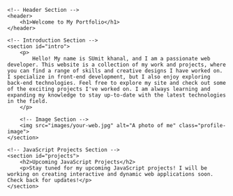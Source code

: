 <!DOCTYPE html>
<html lang="en">
<head>
    <meta charset="UTF-8">
    <meta name="viewport" content="width=device-width, initial-scale=1.0">
    <title>My Portfolio</title>
    <link rel="stylesheet" href="styles.css">
</head>
<body>

    <!-- Header Section -->
    <header>
        <h1>Welcome to My Portfolio</h1>
    </header>

    <!-- Introduction Section -->
    <section id="intro">
        <p>
            Hello! My name is SUmit khanal, and I am a passionate web developer. This website is a collection of my work and projects, where you can find a range of skills and creative designs I have worked on. I specialize in front-end development, but I also enjoy exploring back-end technologies. Feel free to explore my site and check out some of the exciting projects I've worked on. I am always learning and expanding my knowledge to stay up-to-date with the latest technologies in the field.
        </p>

        <!-- Image Section -->
        <img src="images/your-web.jpg" alt="A photo of me" class="profile-image">
    </section>

    <!-- JavaScript Projects Section -->
    <section id="projects">
        <h2>Upcoming JavaScript Projects</h2>
        <p>Stay tuned for my upcoming JavaScript projects! I will be working on creating interactive and dynamic web applications soon. Check back for updates!</p>
    </section>

</body>
</html>
